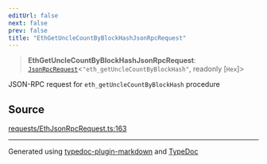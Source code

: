 ```yaml
---
editUrl: false
next: false
prev: false
title: "EthGetUncleCountByBlockHashJsonRpcRequest"
---
```


> **EthGetUncleCountByBlockHashJsonRpcRequest**: [`JsonRpcRequest`](/generated/tevm/api/type-aliases/jsonrpcrequest/)\<`"eth_getUncleCountByBlockHash"`, readonly [`Hex`]\>

JSON-RPC request for `eth_getUncleCountByBlockHash` procedure

## Source

[requests/EthJsonRpcRequest.ts:163](https://github.com/evmts/tevm-monorepo/blob/main/vm/api/src/requests/EthJsonRpcRequest.ts#L163)

***
Generated using [typedoc-plugin-markdown](https://www.npmjs.com/package/typedoc-plugin-markdown) and [TypeDoc](https://typedoc.org/)
